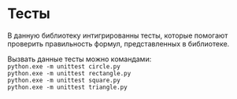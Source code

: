 # Тесты

В данную библиотеку интигрированны тесты, которые помогают проверить правильность формул, представленных в библиотеке. 
  
Вызвать данные тесты можно командами:  
`python.exe -m unittest circle.py`  
`python.exe -m unittest rectangle.py`  
`python.exe -m unittest square.py`  
`python.exe -m unittest triangle.py`  